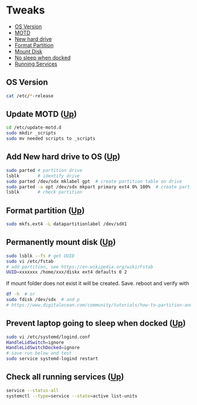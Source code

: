 # Tweaks <a name="top"></a> <a name="top"></a>
* [OS Version](#vers)
* [MOTD](#motd)
* [New hard drive](#new)
* [Format Partition](#format)
* [Mount Disk](#mount)
* [No sleep when docked](#dock)
* [Running Services](#services)

## OS Version <a name="vers"></a> 
```bash
cat /etc/*-release
```
## Update MOTD <a name="motd"></a> ([Up](#top))
```bash
cd /etc/update-motd.d
sudo mkdir _scripts
sudo mv needed scripts to _scripts
```
## Add New hard drive to OS <a name="new"></a> ([Up](#top))
```bash
sudo parted # partition drive
lsblk       # identify drive
sudo parted /dev/sdx mklabel gpt  # create partition table on drive
sudo parted -a opt /dev/sdx mkpart primary ext4 0% 100%  # create partition
lsblk       # check partition
```
## Format partition <a name="format"></a> ([Up](#top))
```bash
sudo mkfs.ext4 -L datapartitionlabel /dev/sdX1
```
## Permanently mount disk <a name="mount"></a> ([Up](#top))
```bash
sudo lsblk --fs # get UUID
sudo vi /etc/fstab
# add partition, see https://en.wikipedia.org/wiki/Fstab
UUID=xxxxxxx /home/xxx/diskx ext4 defaults 0 2
```
If mount folder does not exist it will be created. Save. reboot and verify with 
```bash
df -h  # or
sudo fdisk /dev/sdx  # and p
# https://www.digitalocean.com/community/tutorials/how-to-partition-and-format-storage-devices-in-linux
```
## Prevent laptop going to sleep when docked <a name="dock"></a> ([Up](#top))
```bash
sudo vi /etc/systemd/logind.conf
HandleLidSwitch=ignore
HandleLidSwitchDocked=ignore
# save run below and test
sudo service systemd-logind restart
```
## Check all running services <a name="services"></a> ([Up](#top))
```bash
service --status-all
systemctl --type=service --state=active list-units
```
